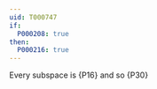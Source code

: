 ```yaml
---
uid: T000747
if:
  P000208: true
then:
  P000216: true
---
```


Every subspace is {P16} and so {P30}
